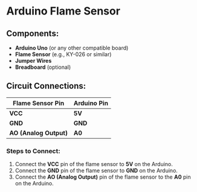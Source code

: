 # Arduino Flame Sensor

## Components:
- **Arduino Uno** (or any other compatible board)
- **Flame Sensor** (e.g., KY-026 or similar)
- **Jumper Wires**
- **Breadboard** (optional)

## Circuit Connections:

| Flame Sensor Pin   | Arduino Pin  |
|--------------------|--------------|
| **VCC**            | **5V**       |
| **GND**            | **GND**      |
| **AO (Analog Output)** | **A0**       |

### Steps to Connect:
1. Connect the **VCC** pin of the flame sensor to **5V** on the Arduino.
2. Connect the **GND** pin of the flame sensor to **GND** on the Arduino.
3. Connect the **AO (Analog Output)** pin  of the flame sensor to the **A0** pin on the Arduino.

